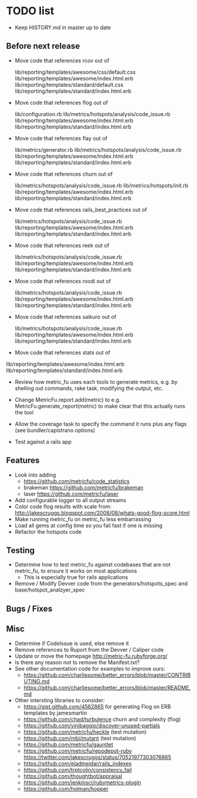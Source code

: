 # TODO list

* Keep HISTORY.md in master up to date

## Before next release

* Move code that references rcov out of

    lib/reporting/templates/awesome/css/default.css
    lib/reporting/templates/awesome/index.html.erb
    lib/reporting/templates/standard/default.css
    lib/reporting/templates/standard/index.html.erb

* Move code that references flog out of

    lib/configuration.rb
    lib/metrics/hotspots/analysis/code_issue.rb
    lib/reporting/templates/awesome/index.html.erb
    lib/reporting/templates/standard/index.html.erb

* Move code that references flay out of

    lib/metrics/generator.rb
    lib/metrics/hotspots/analysis/code_issue.rb
    lib/reporting/templates/awesome/index.html.erb
    lib/reporting/templates/standard/index.html.erb

* Move code that references churn out of

    lib/metrics/hotspots/analysis/code_issue.rb
    lib/metrics/hotspots/init.rb
    lib/reporting/templates/awesome/index.html.erb
    lib/reporting/templates/standard/index.html.erb

* Move code that references rails_best_practices out of

    lib/metrics/hotspots/analysis/code_issue.rb
    lib/reporting/templates/awesome/index.html.erb
    lib/reporting/templates/standard/index.html.erb


* Move code that references reek out of

    lib/metrics/hotspots/analysis/code_issue.rb
    lib/reporting/templates/awesome/index.html.erb
    lib/reporting/templates/standard/index.html.erb


* Move code that references roodi out of

    lib/metrics/hotspots/analysis/code_issue.rb
    lib/reporting/templates/awesome/index.html.erb
    lib/reporting/templates/standard/index.html.erb

* Move code that references saikuro out of

    lib/metrics/hotspots/analysis/code_issue.rb
    lib/reporting/templates/awesome/index.html.erb
    lib/reporting/templates/standard/index.html.erb

* Move code that references stats out of

lib/reporting/templates/awesome/index.html.erb
lib/reporting/templates/standard/index.html.erb

* Review how metric_fu uses each tools to generate metrics, e.g. by shelling out commands, rake task, modifying the output, etc.

* Change MetricFu.report.add(metric) to e.g. MetricFu.generate_report(metric) to make clear that this actually runs the tool

* Allow the coverage task to specify the command it runs plus any flags (see bundler/capistrano options)

* Test against a rails app

## Features

* Look into adding
  * https://github.com/metricfu/code_statistics
  * brakeman https://github.com/metricfu/brakeman
  * laser https://github.com/metricfu/laser
* Add configurable logger to all output streams
* Color code flog results with scale from: http://jakescruggs.blogspot.com/2008/08/whats-good-flog-score.html
* Make running metric_fu on metric_fu less embarrassing
* Load all gems at config time so you fail fast if one is missing
* Refactor the hotspots code


## Testing

* Determine how to test metric_fu against codebases that are not metric_fu, to ensure it works on most applications
  * This is especially true for rails applications
* Remove / Modify Devver code from the generators/hotspots_spec and base/hotspot_analzyer_spec

## Bugs / Fixes

## Misc

* Determine if CodeIssue is used, else remove it
* Remove references to Ruport from the Devver / Caliper code
* Update or move the homepage http://metric-fu.rubyforge.org/
* Is there any reason not to remove the Manifest.txt?
* See other documentation code for examples to improve ours:
  * https://github.com/charliesome/better_errors/blob/master/CONTRIBUTING.md
  * https://github.com/charliesome/better_errors/blob/master/README.md
* Other intersting libraries to consider:
  * https://gist.github.com/4562865 for generating Flog on ERB templates by jamesmartin
  * https://github.com/chad/turbulence churn and complexity (flog)
  * https://github.com/vinibaggio/discover-unused-partials
  * https://github.com/metricfu/heckle (test mutation)
  * https://github.com/mbj/mutant (test mutation)
  * https://github.com/metricfu/gauntlet
  * https://github.com/metricfu/repodepot-ruby https://twitter.com/jakescruggs/status/70521977303076865
  * https://github.com/eladmeidar/rails_indexes
  * https://github.com/trptcolin/consistency_fail 
  * https://github.com/thoughtbot/appraisal
  * https://github.com/jenkinsci/rubymetrics-plugin
  * https://github.com/holman/hopper
